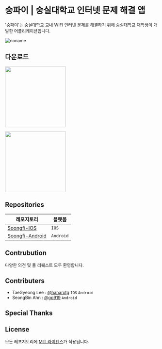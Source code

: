 

# 숭파이 | 숭실대학교 인터넷 문제 해결 앱

'숭파이'는 숭실대학교 교내 WIFI 인터넷 문제를 해결하기 위해
숭실대학교 재학생이 개발한 어플리케이션입니다.

![noname](https://user-images.githubusercontent.com/34812887/217592422-e9dd6c6a-5654-4b03-be64-71a065dd78a6.png)

## 다운로드

<a href="https://play.google.com/store/apps/details?id=com.soongfi.soongfi_android"><img src="https://user-images.githubusercontent.com/34812887/222054915-a730bb25-32a3-4a19-9767-295f12f2bdc9.png" style="width: 200px"/></a>

<a href="https://testflight.apple.com/join/q2qA4inP">
<img src="https://user-images.githubusercontent.com/34812887/222056071-cf4cd45b-3fd3-4c00-97a3-e958c9af6fa9.svg" style="width:200px"/></a>

## Repositories

| 레포지토리                                                    | 플랫폼  
| ------------------------------------------------------------- | --------- |
| [Soongfi-IOS](https://github.com/soongfi/Soongfi-IOS)         | `IOS` |
| [Soongfi-Android](https://github.com/soongfi/Soongfi-Android) | `Android` |

## Contrubution

다양한 의견 및 풀 리퀘스트 모두 환영합니다.

## Contributers

- TaeGyeong Lee : [@hanarotg](https://github.com/hanarotg) `IOS` `Android`
- SeongBin Ahn : [@gp919](https://github.com/gp919) `Android`

## Special Thanks



## License

모든 레포지토리에 [MIT 라이센스](https://opensource.org/licenses/MIT)가 적용됩니다.
